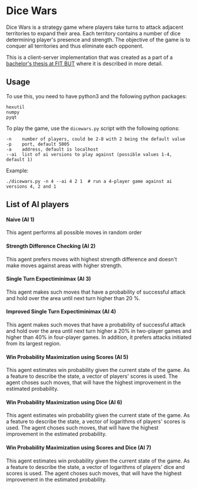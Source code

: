 # Dice Wars

Dice Wars is a strategy game where players take turns to attack adjacent territories to expand
their area. Each territory contains a number of dice determining player's presence
and strength. The objective of the game is to conquer all territories and thus eliminate each opponent.

This is a client-server implementation that was created as a part of a [bachelor's thesis at FIT BUT](https://www.vutbr.cz/www_base/zav_prace_soubor_verejne.php?file_id=180901)
where it is described in more detail.

## Usage

To use this, you need to have python3 and the following python packages:

    hexutil
    numpy
    pyqt

To play the game, use the ``dicewars.py`` script with the following options:

    -n    number of players, could be 2-8 with 2 being the default value
    -p    port, default 5005
    -a    address, default is localhost
    --ai  list of ai versions to play against (possible values 1-4, default 1)

Example:

    ./dicewars.py -n 4 --ai 4 2 1  # run a 4-player game against ai versions 4, 2 and 1

## List of AI players
#### Naive (AI 1)
This agent performs all possible moves in random order

#### Strength Difference Checking (AI 2)
This agent prefers moves with highest strength difference 
and doesn't make moves against areas with higher strength.

#### Single Turn Expectiminimax (AI 3)
This agent makes such moves that have a probability of successful
attack and hold over the area until next turn higher than 20 %.

#### Improved Single Turn Expectiminimax (AI 4)
This agent makes such moves that have a probability of successful
attack and hold over the area until next turn higher a 20% in two-player
games and higher than 40% in four-player games. In addition, it prefers 
attacks initiated from its largest region.

#### Win Probability Maximization using Scores (AI 5)
This agent estimates win probability given the current state of the game.
As a feature to describe the state, a vector of players' scores is used.
The agent choses such moves, that will have the highest improvement in
the estimated probability.

#### Win Probability Maximization using Dice (AI 6)
This agent estimates win probability given the current state of the game.
As a feature to describe the state, a vector of logarithms of players' scores
is used. The agent choses such moves, that will have the highest improvement
in the estimated probability.

#### Win Probability Maximization using Scores and Dice (AI 7)
This agent estimates win probability given the current state of the game.
As a feature to describe the state, a vector of logarithms of players' dice
and scores is used. The agent choses such moves, that will have the highest
improvement in the estimated probability.

